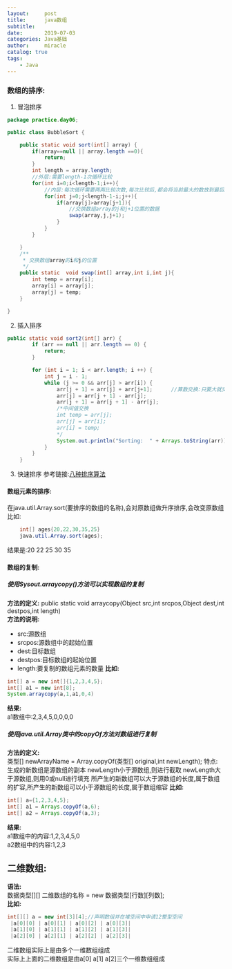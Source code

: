 ```yaml
---
layout:     post
title:      java数组
subtitle:   
date:       2019-07-03
categories: Java基础
author:     miracle
catalog: true
tags:
    - Java
---
```

### 数组的排序:
1. 冒泡排序
```java
package practice.day06;

public class BubbleSort {

	public static void sort(int[] array) {
		if(array==null || array.length ==0){
			return;
		}
		int length = array.length;
		//外层:需要length-1次循环比较
		for(int i=0;i<length-1;i++){
			//内层:每次循环需要两两比较次数,每次比较后,都会将当前最大的数放到最后的位置,所以每次比较次数递减一次
			for(int j=0;j<length-1-i;j++){
				if(array[j]>array[j+1]){
					//交换数组array的j和j+1位置的数据
					swap(array,j,j+1);
				}
			}
		}

	}
	/**
	 * 交换数组array的i和j的位置
	 */
	public static  void swap(int[] array,int i,int j){
		int temp = array[i];
		array[i] = array[j];
		array[j] = temp;
	}

}

```
2. 插入排序
```java
public static void sort2(int[] arr) {
        if (arr == null || arr.length == 0) {
            return;
        }

        for (int i = 1; i < arr.length; i ++) {
            int j = i - 1;
            while (j >= 0 && arr[j] > arr[i]) {
                arr[j + 1] = arr[j] + arr[j+1];      //算数交换:只要大就交换操作
                arr[j] = arr[j + 1] - arr[j];
                arr[j + 1] = arr[j + 1] - arr[j];
                /*中间值交换
				int temp = arr[j];
				arr[j] = arr[i];
				arr[i] = temp;
                */
                System.out.println("Sorting:  " + Arrays.toString(arr));
            }
        }
    }
```
3. 快速排序
参考链接:[八种排序算法](http://ju.outofmemory.cn/entry/372908)
#### 数组元素的排序:
在java.util.Array.sort(要排序的数组的名称),会对原数组做升序排序,会改变原数组<br>
比如:
```java
	int[] ages{20,22,30,35,25}
	java.util.Array.sort(ages);
```
结果是:20 22 25 30 35

#### 数组的复制:
##### 使用Sysout.arraycopy()方法可以实现数组的复制
**方法的定义:**
public static void arraycopy(Object src,int srcpos,Object dest,int destpos,int length)  
**方法的说明:**
* src:源数组
* srcpos:源数组中的起始位置
* dest:目标数组
* destpos:目标数组的起始位置
* length:要复制的数组元素的数量
**比如:**
```java
int[] a = new int[]{1,2,3,4,5};
int[] a1 = new int[8];
System.arraycopy(a,1,a1,0,4)
```
**结果:**<br>
	a1数组中:2,3,4,5,0,0,0,0
##### 使用java.util.Array类中的copyOf方法对数组进行复制
**方法的定义:**<br>
	类型[] newArrayName = Array.copyOf(类型[] original,int newLength);
	特点:
	生成的新数组是源数组的副本
	newLength小于源数组,则进行截取
	newLength大于源数组,则用0或null进行填充
	所产生的新数组可以大于源数组的长度,属于数组的扩容,所产生的新数组可以小于源数组的长度,属于数组缩容
**比如:**<br>
```java
int[] a={1,2,3,4,5};
int[] a1 = Arrays.copyOf(a,6);
int[] a2 = Arrays.copyOf(a,3);
```
**结果:**<br>
a1数组中的内容:1,2,3,4,5,0<br>
a2数组中的内容:1,2,3<br>
## 二维数组:<br>
**语法:**  <br>
数据类型[][] 二维数组的名称 = new 数据类型[行数][列数];<br>
**比如:**  <br>
```java
int[][] a = new int[3][4];//声明数组并在堆空间中申请12整型空间
 |a[0][0] | a[0][1] | a[0][2] | a[0][3]|
 |a[1][0] | a[1][1] | a[1][2] | a[1][3]|
 |a[2][0] | a[2][1] | a[2][2] | a[2][3]|
```
二维数组实际上是由多个一维数组组成  <br>
实际上上面的二维数组是由a[0] a[1] a[2]三个一维数组组成
